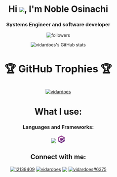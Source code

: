 <h1 align="center">Hi <img src="https://raw.githubusercontent.com/MartinHeinz/MartinHeinz/master/wave.gif" height="32" />, I'm Noble Osinachi </h1>

<h3 align="center">Systems Engineer and software developer </h3>
<div    align="center">

![followers](https://img.shields.io/github/followers/vidardoes?style=social) 


 
![vidardoes's GitHub stats](https://github-readme-stats.vercel.app/api?username=vidardoes&theme=tokyonight&show_icons=true)


</div>


<div align="center">

# <center><h3> 🏆 GitHub Trophies 🏆 </h3></center>

<a href="https://github.com/ryo-ma/github-profile-trophy">
<img src="https://github-profile-trophy.vercel.app/?username=vidardoes&theme=darkhub&no-bg=false&margin-w=15&margin-h=15&row=2&column=3&no-frame=false&rank=SECRET,SSS,SS,S,AAA,AA,A,B,C,UNKNOWN" alt="vidardoes" /></a></div>


#

 <h1 align="center">What I use:</h1>

<h3 align="center">Languages and Frameworks:</h3>

<p align="center">
<code><img width="10%" src="https://www.vectorlogo.zone/logos/python/python-ar21.svg"></code>
<code><img width="5%" src="https://raw.githubusercontent.com/devicons/devicon/master/icons/csharp/csharp-original.svg"></code>
</p>


 <!--  <h3 align="center">Tools:</h3> <p align="center"> <code><img width="10%" src="https://www.vectorlogo.zone/logos/visualstudio_code/visualstudio_code-ar21.svg"></code>  </p>  <h3 align="center">Platforms:</h3> <p align="center"> <code><img width="15%" src="https://user-images.githubusercontent.com/25397800/150622491-a29f117b-c6a1-4b98-a45d-e2cbf1d6f59c.png"></code>  -->
 
 
 
 
 <h2 align="center">Connect with me:</h2>
 <p align="center">
 <a href="https://stackoverflow.com/users/13560831/vidardoes" target="blank"><img align="center" src="https://www.vectorlogo.zone/logos/stackoverflow/stackoverflow-ar21.svg" alt="12139409" width="10%" /></a>
 <a href="https://instagram.com/vidardoes" target="blank"><img align="center" src="https://www.vectorlogo.zone/logos/instagram/instagram-ar21.svg" alt="vidardoes" width="10%" /></a>
 <a href="https://www.youtube.com/@vidardoes" target="blank"><img align="center" src="https://www.vectorlogo.zone/logos/youtube/youtube-ar21.svg" width="10%" /></a>
 <a href="https://discordapp.com/users/850880785653170206" target="blank"><img align="center" src="https://www.vectorlogo.zone/logos/discordapp/discordapp-ar21.svg" alt="vidardoes#6375" width="10%" /></a>
 </p>
